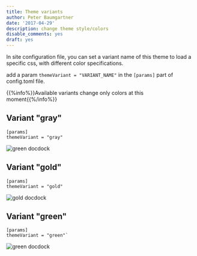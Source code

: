 ```yaml
---
title: Theme variants
author: Peter Baumgartner
date: '2017-04-29'
description: change theme style/colors
disable_comments: yes
draft: yes
---
```


In site configuration file, you can set a variant name of this theme to load a specific css, with different color specifications.

add a param `themeVariant = "VARIANT_NAME"` in the `[params]` part of config.toml file.

{{%info%}}Available variants change only colors at this moment{{%/info%}}


## Variant "gray"
```
[params]
themeVariant = "gray"
```

![green docdock](/variant-gray.png)

## Variant "gold"
```
[params]
themeVariant = "gold"
```

![gold docdock](/variant-gold.png)

## Variant "green"
```
[params]
themeVariant = "green"`
```

![green docdock](/variant-green.png)
